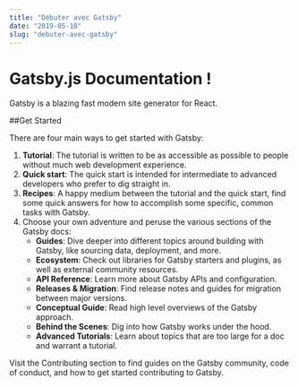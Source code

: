 ```yaml
---
title: "Débuter avec Gatsby"
date: "2019-05-10"
slug: "debuter-avec-gatsby"
---
```


# Gatsby.js Documentation !

Gatsby is a blazing fast modern site generator for React.

##Get Started

There are four main ways to get started with Gatsby:

1. **Tutorial**: The tutorial is written to be as accessible as possible to people without much web development experience.
1. **Quick start**: The quick start is intended for intermediate to advanced developers who prefer to dig straight in.
1. **Recipes**: A happy medium between the tutorial and the quick start, find some quick answers for how to accomplish some specific, common tasks with Gatsby.
1. Choose your own adventure and peruse the various sections of the Gatsby docs:
   - **Guides**: Dive deeper into different topics around building with Gatsby, like sourcing data, deployment, and more.
   - **Ecosystem**: Check out libraries for Gatsby starters and plugins, as well as external community resources.
   - **API Reference**: Learn more about Gatsby APIs and configuration.
   - **Releases & Migration**: Find release notes and guides for migration between major versions.
   - **Conceptual Guide**: Read high level overviews of the Gatsby approach.
   - **Behind the Scenes**: Dig into how Gatsby works under the hood.
   - **Advanced Tutorials**: Learn about topics that are too large for a doc and warrant a tutorial.

Visit the Contributing section to find guides on the Gatsby community, code of conduct, and how to get started contributing to Gatsby.
